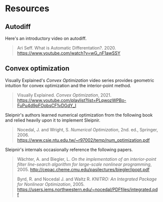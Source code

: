 # Resources

## Autodiff

Here's an introductory video on autodiff.

> Ari Seff. What is Automatic Differentation?. 2020. https://www.youtube.com/watch?v=wG_nF1awSSY

## Convex optimization

Visually Explained's _Convex Optimization_ video series provides geometric intuition for convex optimization and the interior-point method.

> Visually Explained. _Convex Optimization_, 2021. https://www.youtube.com/playlist?list=PLqwozWPBo-FuPu4d9pFOobsCF1vDGdY_I

Sleipnir's authors learned numerical optimization from the following book and relied heavily upon it to implement Sleipnir.

> Nocedal, J. and Wright, S. _Numerical Optimization_, 2nd. ed., Springer, 2006. https://www.csie.ntu.edu.tw/~r97002/temp/num_optimization.pdf

Sleipnir's internals occasionally reference the following papers.

> Wächter, A. and Biegler, L. _On the implementation of an interior-point filter line-search algorithm for large-scale nonlinear programming_, 2005. http://cepac.cheme.cmu.edu/pasilectures/biegler/ipopt.pdf
>
> Byrd, R. and Nocedal J. and Waltz R. _KNITRO: An Integrated Package for Nonlinear Optimization_, 2005. https://users.iems.northwestern.edu/~nocedal/PDFfiles/integrated.pdf
